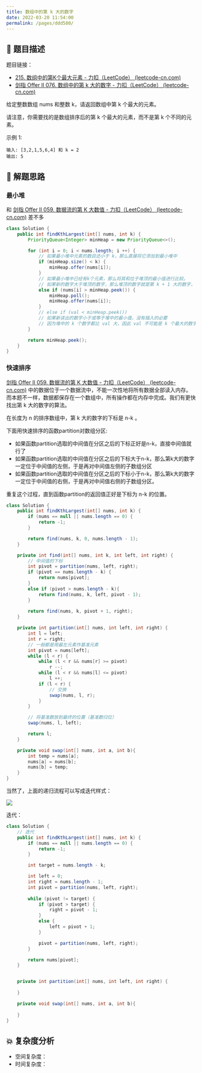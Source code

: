 ```yaml
---
title: 数组中的第 k 大的数字
date: 2022-03-20 11:54:00
permalink: /pages/ddd580/
---
```


## 📃 题目描述

题目链接：

- [215. 数组中的第K个最大元素 - 力扣（LeetCode） (leetcode-cn.com)](https://leetcode-cn.com/problems/kth-largest-element-in-an-array/)
- [剑指 Offer II 076. 数组中的第 k 大的数字 - 力扣（LeetCode） (leetcode-cn.com)](https://leetcode-cn.com/problems/xx4gT2/)

给定整数数组 nums 和整数 k，请返回数组中第 k 个最大的元素。

请注意，你需要找的是数组排序后的第 k 个最大的元素，而不是第 k 个不同的元素。

示例 1:

```
输入: [3,2,1,5,6,4] 和 k = 2
输出: 5
```

## 🔔 解题思路

### 最小堆

和 [剑指 Offer II 059. 数据流的第 K 大数值 - 力扣（LeetCode） (leetcode-cn.com)](https://leetcode-cn.com/problems/jBjn9C/) 差不多

```java
class Solution {
    public int findKthLargest(int[] nums, int k) {
        PriorityQueue<Integer> minHeap = new PriorityQueue<>();

        for (int i = 0; i < nums.length; i ++) {
            // 如果最小堆中元素的数目还小于 k，那么直接将它添加到最小堆中
            if (minHeap.size() < k) {
                minHeap.offer(nums[i]);
            }
            // 如果最小堆中已经有k个元素，那么将其和位于堆顶的最小值进行比较。
            // 如果新的数字大于堆顶的数字，那么堆顶的数字就是第 k + 1 大的数字，可以将它从堆中删除，并将新的数字添加到堆中，这样堆中保存的仍然是到目前为止从数据流中读出的最大的 k 个数字，此时第 k 大的数字正好位于最小堆的堆顶
            else if (nums[i] > minHeap.peek()) {
                minHeap.poll();
                minHeap.offer(nums[i]);
            }
            // else if (val < minHeap.peek()) 
            // 如果新读出的数字小于或等于堆中的最小值，没有插入的必要
            // 因为堆中的 k 个数字都比 val 大，因此 val 不可能是 k 个最大的数字中的一个
        }

        return minHeap.peek();
    }
}
```



### 快速排序

[剑指 Offer II 059. 数据流的第 K 大数值 - 力扣（LeetCode） (leetcode-cn.com)](https://leetcode-cn.com/problems/jBjn9C/) 中的数据位于一个数据流中，不能一次性地将所有数据全部读入内存。而本题不一样，数据都保存在一个数组中，所有操作都在内存中完成。我们有更快找出第 k 大的数字的算法。

在长度为 n 的排序数组中，第 k 大的数字的下标是 n-k 。

下面用快速排序的函数partition对数组分区:

- 如果函数partition选取的中间值在分区之后的下标正好是n-k，直接中间值就行了
- 如果函数partition选取的中间值在分区之后的下标大于n-k，那么第k大的数字一定位于中间值的左侧，于是再对中间值左侧的子数组分区
- 如果函数partition选取的中间值在分区之后的下标小于n-k，那么第k大的数字一定位于中间值的右侧，于是再对中间值右侧的子数组分区。

重复这个过程，直到函数partition的返回值正好是下标为 n-k 的位置。


```java
class Solution {
    public int findKthLargest(int[] nums, int k) {
        if (nums == null || nums.length == 0) {
            return -1;
        }

        return find(nums, k, 0, nums.length - 1);
    }

    private int find(int[] nums, int k, int left, int right) {
        // 中间值的下标
        int pivot = partition(nums, left, right);
        if (pivot == nums.length - k) {
            return nums[pivot];
        }
        else if (pivot > nums.length - k){
            return find(nums, k, left, pivot - 1);
        }
        
        return find(nums, k, pivot + 1, right);
    }

    private int partition(int[] nums, int left, int right) {
        int l = left;
        int r = right;
        // 一般都是用最左元素作基准元素
        int pivot = nums[left]; 
        while (l < r) {
            while (l < r && nums[r] >= pivot)
                r --;
            while (l < r && nums[l] <= pivot)
                l ++;
            if (l < r) {
                // 交换
                swap(nums, l, r);
            }
        }

        // 将基准数放到最终的位置（基准数归位）
        swap(nums, l, left);

        return l;
    }

    private void swap(int[] nums, int a, int b){
        int temp = nums[a];
        nums[a] = nums[b];
        nums[b] = temp;
    }
}
```

当然了，上面的递归流程可以写成迭代样式：

![](https://gitee.com/veal98/images/raw/master/img/20220313213258.png)

迭代：

```java
class Solution {
    // 迭代
    public int findKthLargest(int[] nums, int k) {
        if (nums == null || nums.length == 0) {
            return -1;
        }

        int target = nums.length - k;

        int left = 0;
        int right = nums.length - 1;
        int pivot = partition(nums, left, right);
        
        while (pivot != target) {
            if (pivot > target) {
                right = pivot - 1;
            }
            else {
                left = pivot + 1;
            }

            pivot = partition(nums, left, right);
        }

        return nums[pivot];
    }


    private int partition(int[] nums, int left, int right) {
        
    }

    private void swap(int[] nums, int a, int b){
        
    }
}
```



## 💥 复杂度分析

- 空间复杂度：
- 时间复杂度：

